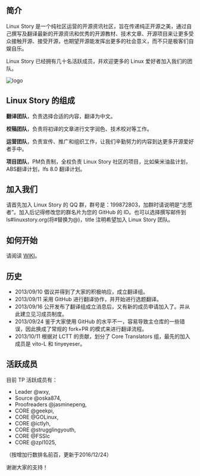 简介
-------------------------------
Linux Story 是一个纯社区运营的开源资讯社区，旨在传递纯正开源之美，通过自己撰写及翻译最新的开源资讯和优秀的开源教材、技术文章、开源项目来让更多受众接触开源、接受开源，也期望开源能发挥出更多的社会意义，而不只是极客们自娱自乐。

Linux Story 已经拥有几十名活跃成员，并欢迎更多的 Linux 爱好者加入我们的团队。

![logo](https://linuxstory.org/wp-content/uploads/2013/03/linux-story-logo-regular.png)

Linux Story 的组成
-------------------------------

**翻译团队**，负责选择合适的内容，翻译为中文。

**校稿团队**，负责将初译的文章进行文字润色、技术校对等工作。

**运营团队**，负责宣传、推广和组织工作，让我们辛勤努力的内容到达更多开源爱好者手中。

**项目团队**，PM负责制，全权负责 Linux Story 社区的项目，比如柴米油盐计划，ABS翻译计划，lfs 8.0 翻译计划。

加入我们
-------------------------------

请首先加入 Linux Story 的 QQ 群，群号是：199872803，加群时请说明是“志愿者”。加入后记得修改您的群名片为您的 GitHub 的 ID。也可以选择撰写邮件到 ls#linuxstory.org(将#替换为@)，title 注明希望加入 Linux Story 团队。

如何开始
-------------------------------

请阅读 [WIKI](https://github.com/LCTT/TranslateProject/wiki)。

历史
-------------------------------

* 2013/09/10 倡议并得到了大家的积极响应，成立翻译组。
* 2013/09/11 采用 GitHub 进行翻译协作，并开始进行选题翻译。
* 2013/09/16 公开发布了翻译组成立消息后，又有新的成员申请加入了。并从此建立见习成员制度。
* 2013/09/24 鉴于大家使用 GitHub 的水平不一，容易导致主仓库的一些错误，因此换成了常规的 fork+PR 的模式来进行翻译流程。
* 2013/10/11 根据对 LCTT 的贡献，划分了 Core Translators 组，最先的加入成员是 vito-L 和 tinyeyeser。


活跃成员
-------------------------------

目前 TP 活跃成员有：

- Leader @wxy,
- Source @oska874,
- Proofreaders @jasminepeng,
- CORE @geekpi,
- CORE @GOLinux,
- CORE @ictlyh,
- CORE @strugglingyouth,
- CORE @FSSlc
- CORE @zpl1025,


（按增加行数排名前百，更新于2016/12/24）

谢谢大家的支持！

